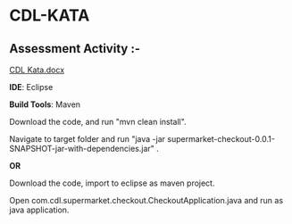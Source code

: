# CDL-KATA


## Assessment Activity :-
[CDL Kata.docx](https://github.com/user-attachments/files/17010845/CDL.Kata.docx)

**IDE**: Eclipse

**Build Tools**: Maven

Download the code, and run "mvn clean install".

Navigate to target folder and run "java -jar supermarket-checkout-0.0.1-SNAPSHOT-jar-with-dependencies.jar" .

 **OR**

Download the code, import to eclipse as maven project.

Open com.cdl.supermarket.checkout.CheckoutApplication.java and run as java application.
